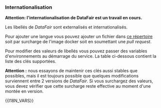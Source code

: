 ### Internationalisation

**Attention: l'internationalisation de DataFair est un travail en cours.**

Les libellés de *DataFair* sont externalisés et internationalisés.

Pour ajouter une langue vous pouvez ajouter un fichier dans [ce répertoire](https://github.com/koumoul-dev/data-fair/tree/master/i18n) soit par surcharge de l'image docker soit en soumettant une *pull request*.

Pour modifier des valeurs de libellés vous pouvez passer des variables d'environnements au démarrage du service. La table ci-dessous contient la liste des clés supportées.

**Attention :** nous essayons de maintenir ces clés aussi stables que possibles, mais il est toujours possible que quelques modifications surviennent entre 2 versions de *DataFair*. Si vous surchargez des valeurs, vous devez vérifier que cette surcharge reste effective au moment d'une montée en version.

{{I18N_VARS}}
